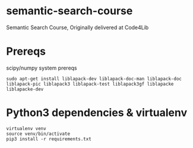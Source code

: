 # semantic-search-course
Semantic Search Course, Originally delivered at Code4Lib

# Prereqs

scipy/numpy system prereqs

    sudo apt-get install liblapack-dev liblapack-doc-man liblapack-doc liblapack-pic liblapack3 liblapack-test liblapack3gf liblapacke liblapacke-dev
    
# Python3 dependencies & virtualenv

    virtualenv venv
    source venv/bin/activate
    pip3 install -r requirements.txt
